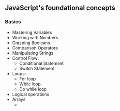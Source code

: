 <h2>JavaScript's foundational concepts</h2>
<h3>Basics</h3>
<ul> 
  <li>Mastering Variables</li>
  <li>Working with Numbers</li>
  <li>Grasping Booleans</li>
  <li> Comparison Operators</li>
  <li>Manipulating Strings</li>
  <li>Control Flow:
    <ul> 
      <li>Conditional Statement</li>
      <li>Switch Statement</li>
    </ul>
  </li>
  <li>Loops:
    <ul>
      <li>For loop</li>
      <li>While loop</li>
      <li>Do while loop</li>
    </ul>
  </li>
  <li>Logical operations</li>
  <li>Arrays
    <ul>
      <li></li>
    </ul>
  </li>
</ul>
